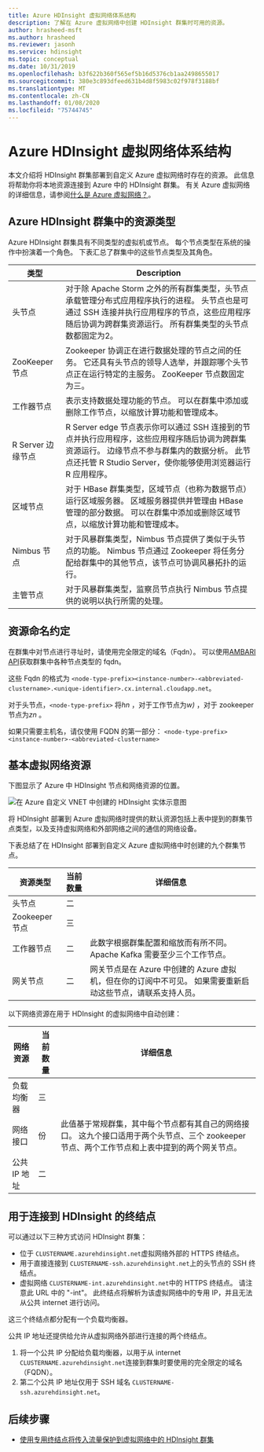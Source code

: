 ```yaml
---
title: Azure HDInsight 虚拟网络体系结构
description: 了解在 Azure 虚拟网络中创建 HDInsight 群集时可用的资源。
author: hrasheed-msft
ms.author: hrasheed
ms.reviewer: jasonh
ms.service: hdinsight
ms.topic: conceptual
ms.date: 10/31/2019
ms.openlocfilehash: b3f622b360f565ef5b16d5376cb1aa2498655017
ms.sourcegitcommit: 380e3c893dfeed631b4d8f5983c02f978f3188bf
ms.translationtype: MT
ms.contentlocale: zh-CN
ms.lasthandoff: 01/08/2020
ms.locfileid: "75744745"
---
```

# <a name="azure-hdinsight-virtual-network-architecture"></a>Azure HDInsight 虚拟网络体系结构

本文介绍将 HDInsight 群集部署到自定义 Azure 虚拟网络时存在的资源。 此信息将帮助你将本地资源连接到 Azure 中的 HDInsight 群集。 有关 Azure 虚拟网络的详细信息，请参阅[什么是 Azure 虚拟网络？](../virtual-network/virtual-networks-overview.md)。

## <a name="resource-types-in-azure-hdinsight-clusters"></a>Azure HDInsight 群集中的资源类型

Azure HDInsight 群集具有不同类型的虚拟机或节点。 每个节点类型在系统的操作中扮演着一个角色。 下表汇总了群集中的这些节点类型及其角色。

| 类型 | Description |
| --- | --- |
| 头节点 |  对于除 Apache Storm 之外的所有群集类型，头节点承载管理分布式应用程序执行的进程。 头节点也是可通过 SSH 连接并执行应用程序的节点，这些应用程序随后协调为跨群集资源运行。 所有群集类型的头节点数都固定为2。 |
| ZooKeeper 节点 | Zookeeper 协调正在进行数据处理的节点之间的任务。 它还具有头节点的领导人选举，并跟踪哪个头节点正在运行特定的主服务。 ZooKeeper 节点数固定为三。 |
| 工作器节点 | 表示支持数据处理功能的节点。 可以在群集中添加或删除工作节点，以缩放计算功能和管理成本。 |
| R Server 边缘节点 | R Server edge 节点表示你可以通过 SSH 连接到的节点并执行应用程序，这些应用程序随后协调为跨群集资源运行。 边缘节点不参与群集内的数据分析。 此节点还托管 R Studio Server，使你能够使用浏览器运行 R 应用程序。 |
| 区域节点 | 对于 HBase 群集类型，区域节点（也称为数据节点）运行区域服务器。 区域服务器提供并管理由 HBase 管理的部分数据。 可以在群集中添加或删除区域节点，以缩放计算功能和管理成本。|
| Nimbus 节点 | 对于风暴群集类型，Nimbus 节点提供了类似于头节点的功能。 Nimbus 节点通过 Zookeeper 将任务分配给群集中的其他节点，该节点可协调风暴拓扑的运行。 |
| 主管节点 | 对于风暴群集类型，监察员节点执行 Nimbus 节点提供的说明以执行所需的处理。 |

## <a name="resource-naming-conventions"></a>资源命名约定

在群集中对节点进行寻址时，请使用完全限定的域名（Fqdn）。 可以使用[AMBARI API](hdinsight-hadoop-manage-ambari-rest-api.md)获取群集中各种节点类型的 fqdn。 

这些 Fqdn 的格式为 `<node-type-prefix><instance-number>-<abbreviated-clustername>.<unique-identifier>.cx.internal.cloudapp.net`。

对于头节点，`<node-type-prefix>` 将*hn* ，对于工作节点为*w)* ，对于 zookeeper 节点为*zn* 。

如果只需要主机名，请仅使用 FQDN 的第一部分： `<node-type-prefix><instance-number>-<abbreviated-clustername>`

## <a name="basic-virtual-network-resources"></a>基本虚拟网络资源

下图显示了 Azure 中 HDInsight 节点和网络资源的位置。

![在 Azure 自定义 VNET 中创建的 HDInsight 实体示意图](./media/hdinsight-virtual-network-architecture/hdinsight-vnet-diagram.png)

将 HDInsight 部署到 Azure 虚拟网络时提供的默认资源包括上表中提到的群集节点类型，以及支持虚拟网络和外部网络之间的通信的网络设备。

下表总结了在 HDInsight 部署到自定义 Azure 虚拟网络中时创建的九个群集节点。

| 资源类型 | 当前数量 | 详细信息 |
| --- | --- | --- |
|头节点 | 二 |    |
|Zookeeper 节点 | 三 | |
|工作器节点 | 二 | 此数字根据群集配置和缩放而有所不同。 Apache Kafka 需要至少三个工作节点。  |
|网关节点 | 二 | 网关节点是在 Azure 中创建的 Azure 虚拟机，但在你的订阅中不可见。 如果需要重新启动这些节点，请联系支持人员。 |

以下网络资源在用于 HDInsight 的虚拟网络中自动创建：

| 网络资源 | 当前数量 | 详细信息 |
| --- | --- | --- |
|负载均衡器 | 三 | |
|网络接口 | 份 | 此值基于常规群集，其中每个节点都有其自己的网络接口。 这九个接口适用于两个头节点、三个 zookeeper 节点、两个工作节点和上表中提到的两个网关节点。 |
|公共 IP 地址 | 二 |    |

## <a name="endpoints-for-connecting-to-hdinsight"></a>用于连接到 HDInsight 的终结点

可以通过以下三种方式访问 HDInsight 群集：

- 位于 `CLUSTERNAME.azurehdinsight.net`虚拟网络外部的 HTTPS 终结点。
- 用于直接连接到 `CLUSTERNAME-ssh.azurehdinsight.net`上的头节点的 SSH 终结点。
- 虚拟网络 `CLUSTERNAME-int.azurehdinsight.net`中的 HTTPS 终结点。 请注意此 URL 中的 "-int"。 此终结点将解析为该虚拟网络中的专用 IP，并且无法从公共 internet 进行访问。

这三个终结点都分配有一个负载均衡器。

公共 IP 地址还提供给允许从虚拟网络外部进行连接的两个终结点。

1. 将一个公共 IP 分配给负载均衡器，以用于从 internet `CLUSTERNAME.azurehdinsight.net`连接到群集时要使用的完全限定的域名（FQDN）。
1. 第二个公共 IP 地址仅用于 SSH 域名 `CLUSTERNAME-ssh.azurehdinsight.net`。

## <a name="next-steps"></a>后续步骤

- [使用专用终结点将传入流量保护到虚拟网络中的 HDInsight 群集](https://azure.microsoft.com/blog/secure-incoming-traffic-to-hdinsight-clusters-in-a-vnet-with-private-endpoint/)
